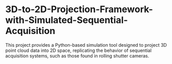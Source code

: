 # 3D-to-2D-Projection-Framework-with-Simulated-Sequential-Acquisition
This project provides a Python-based simulation tool designed to project 3D point cloud data into 2D space, replicating the behavior of sequential acquisition systems, such as those found in rolling shutter cameras. 

